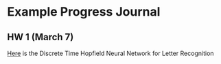 # Example Progress Journal 

## HW 1 (March 7)


[Here](ee550hw1_letters.html) is the Discrete Time Hopfield Neural Network for Letter Recognition








